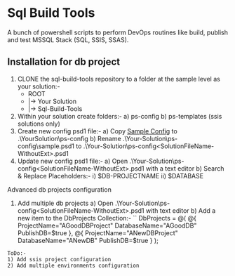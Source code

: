 # Sql Build Tools 

A bunch of powershell scripts to perform DevOps routines like build, publish and test MSSQL Stack (SQL, SSIS, SSAS).

## Installation for db project

1) CLONE the sql-build-tools repository to a folder at the sample level as your solution:-
	- ROOT
	- |-> Your Solution
	- |-> Sql-Build-Tools
2) Within your solution create folders:-
  a) ps-config
  b) ps-templates (ssis solutions only)
3) Create new config psd1 file:-
  a) Copy [Sample Config](Samples/ps-config/sample.psd1/) to .\YourSolution\ps-config
  b) Rename .\Your-Solution\ps-config\sample.psd1 to .\Your-Solution\ps-config\<SolutionFileName-WithoutExt>.psd1
4) Update new config psd1 file:-
  a) Open .\Your-Solution\ps-config\<SolutionFileName-WithoutExt>.psd1 with a text editor
  b) Search & Replace Placeholders:-
    i) $DB-PROJECTNAME
    ii) $DATABASE
    
Advanced db projects configuration

1) Add multiple db projects
  a) Open .\Your-Solution\ps-config\<SolutionFileName-WithoutExt>.psd1 with text editor
  b) Add a new item to the DbProjects Collection:-
  ``
  DbProjects = @(
		@{
			ProjectName="AGoodDBProject"
			DatabaseName="AGoodDB"
			PublishDB=$true
		}, 
		@{
			ProjectName="ANewDBProject"
			DatabaseName="ANewDB"
			PublishDB=$true
		}
	);
 ``` 
 ToDo:-
 1) Add ssis project configuration
 2) Add multiple environments configuration
